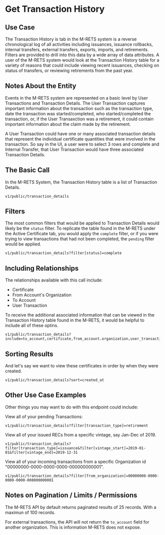 # Get Transaction History

## Use Case

The Transaction History is tab in the M-RETS system is a reverse chronological log of all activities including issuances, issuance rollbacks, internal transfers, external transfers, exports, imports, and retirements. Filters are provided to drill into this data by a wide array of data attributes. A user of the M-RETS system would look at the Transaction History table for a variety of reasons that could include viewing recent issuances, checking on status of transfers, or reviewing retirements from the past year.

## Notes About the Entity

Events in the M-RETS system are represented on a basic level by User Transactions and Transaction Details. The User Transaction captures important information about the transaction such as the transaction type, date the transaction was started/completed, who started/completed the transaction, or, if the User Transaxction  was a retirement, it could contain important information about the claim made by the retirement.

A User Transaction could have one or many associated transaction details that represent the individual certificate quantities that were involved in the transaction. So say in the UI, a user were to select 3 rows and complete and Internal Transfer, that User Transaction would have three associated Transaction Details.

## The Basic Call

In the M-RETS System, the Transaction History table is a list of Transaction Details.

```
v1/public/transaction_details
```

## Filters

The most common filters that would be applied to Transaction Details would likely be the `status` filter. To replicate the table found in the M-RETS under the Active Certificate tab, you would apply the `complete` filter, or if you were trying to view transactions that had not been completed, the `pending` filter would be applied.

```
v1/public/transaction_details?filter[status]=complete
```

## Including Relationships

The relationships available with this call include:

* Certificate
* From Account's Organization
* To Account
* User Transaction

To receive the additional associated information that can be viewed in the Transaction History table found in the M-RETS, it would be helpful to include all of these optins.

```
v1/public/transaction_details?include=to_account,certificate,from_account.organization,user_transaction
```

## Sorting Results

And let's say we want to view these certificates in order by when they were created.

```
v1/public/transaction_details?sort=created_at
```

## Other Use Case Examples

Other things you may want to do with this endpoint could include:

View all of your pending Transactions:
```
v1/public/transaction_details?filter[transaction_type]=retirement
```

View all of your issued RECs from a specific vintage, say Jan-Dec of 2019.
```
v1/public/transaction_details?filter[transaction_type]=issuance&filter[vintage_start]=2019-01-01&filter[vintage_end]=2019-12-31
```

View all of your incoming transactions from a specific Organization id "00000000-0000-0000-0000-000000000001".

```
v1/public/transaction_details?filter[from_organization]=00000000-0000-0000-0000-000000000001
```

## Notes on Pagination / Limits / Permissions

The M-RETS API by default returns paginated results of 25 records. With a maximun of 100 records.

For external transactions, the API will not return the `to_account` field for another organization. This is information M-RETS does not expose.

